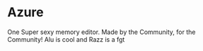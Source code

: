 Azure
=====
One Super sexy memory editor. Made by the Community, for the Community!
Alu is cool and Razz is a fgt